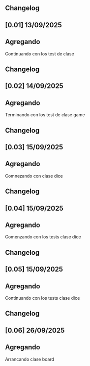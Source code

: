 ## Changelog
## [0.01] 13/09/2025

## Agregando 
Continuando con los test de clase 

## Changelog
## [0.02] 14/09/2025

## Agregando 
Terminando con los test de clase game

## Changelog
## [0.03] 15/09/2025

## Agregando 
Comnezando con clase dice

## Changelog
## [0.04] 15/09/2025

## Agregando 
Comenzando con los tests clase dice

## Changelog
## [0.05] 15/09/2025

## Agregando 
Continuando con los tests clase dice

## Changelog
## [0.06] 26/09/2025

## Agregando 
Arrancando clase board 
